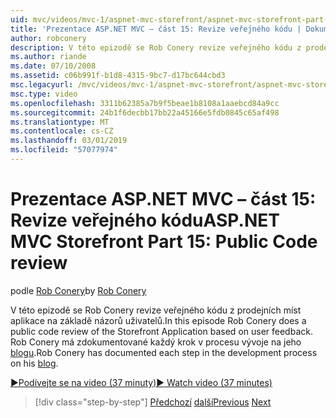 ```yaml
---
uid: mvc/videos/mvc-1/aspnet-mvc-storefront/aspnet-mvc-storefront-part-15-public-code-review
title: 'Prezentace ASP.NET MVC – část 15: Revize veřejného kódu | Dokumentace Microsoftu'
author: robconery
description: V této epizodě se Rob Conery revize veřejného kódu z prodejních míst aplikace na základě názorů uživatelů. Každý krok vývoj má zdokumentované Rob Conery...
ms.author: riande
ms.date: 07/10/2008
ms.assetid: c06b991f-b1d8-4315-9bc7-d17bc644cbd3
msc.legacyurl: /mvc/videos/mvc-1/aspnet-mvc-storefront/aspnet-mvc-storefront-part-15-public-code-review
msc.type: video
ms.openlocfilehash: 3311b62385a7b9f5beae1b8108a1aaebcd84a9cc
ms.sourcegitcommit: 24b1f6decbb17bb22a45166e5fdb0845c65af498
ms.translationtype: MT
ms.contentlocale: cs-CZ
ms.lasthandoff: 03/01/2019
ms.locfileid: "57077974"
---
```

<a name="aspnet-mvc-storefront-part-15-public-code-review"></a><span data-ttu-id="1b88f-104">Prezentace ASP.NET MVC – část 15: Revize veřejného kódu</span><span class="sxs-lookup"><span data-stu-id="1b88f-104">ASP.NET MVC Storefront Part 15: Public Code review</span></span>
====================
<span data-ttu-id="1b88f-105">podle [Rob Conery](https://github.com/robconery)</span><span class="sxs-lookup"><span data-stu-id="1b88f-105">by [Rob Conery](https://github.com/robconery)</span></span>

<span data-ttu-id="1b88f-106">V této epizodě se Rob Conery revize veřejného kódu z prodejních míst aplikace na základě názorů uživatelů.</span><span class="sxs-lookup"><span data-stu-id="1b88f-106">In this episode Rob Conery does a public code review of the Storefront Application based on user feedback.</span></span> <span data-ttu-id="1b88f-107">Rob Conery má zdokumentované každý krok v procesu vývoje na jeho [blogu](http://blog.wekeroad.com/mvc-storefront/mvcstore-part-15/).</span><span class="sxs-lookup"><span data-stu-id="1b88f-107">Rob Conery has documented each step in the development process on his [blog](http://blog.wekeroad.com/mvc-storefront/mvcstore-part-15/).</span></span>

[<span data-ttu-id="1b88f-108">&#9654;Podívejte se na video (37 minuty)</span><span class="sxs-lookup"><span data-stu-id="1b88f-108">&#9654; Watch video (37 minutes)</span></span>](https://channel9.msdn.com/Blogs/ASP-NET-Site-Videos/aspnet-mvc-storefront-part-15-public-code-review)

> [!div class="step-by-step"]
> <span data-ttu-id="1b88f-109">[Předchozí](aspnet-mvc-storefront-part-14-rich-client-interaction.md)
> [další](aspnet-mvc-storefront-part-16-membership-redo-with-openid.md)</span><span class="sxs-lookup"><span data-stu-id="1b88f-109">[Previous](aspnet-mvc-storefront-part-14-rich-client-interaction.md)
[Next](aspnet-mvc-storefront-part-16-membership-redo-with-openid.md)</span></span>
